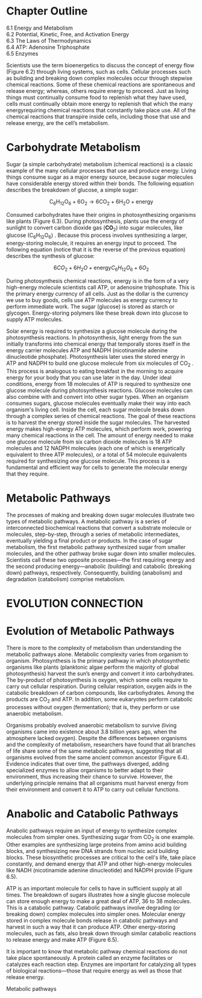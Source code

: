 # Chapter Outline

6.1 Energy and Metabolism   
6.2 Potential, Kinetic, Free, and Activation Energy   
6.3 The Laws of Thermodynamics   
6.4 ATP: Adenosine Triphosphate   
6.5 Enzymes

Scientists use the term bioenergetics to discuss the concept of energy flow (Figure 6.2) through living systems, such as cells. Cellular processes such as building and breaking down complex molecules occur through stepwise chemical reactions. Some of these chemical reactions are spontaneous and release energy; whereas, others require energy to proceed. Just as living things must continually consume food to replenish what they have used, cells must continually obtain more energy to replenish that which the many energyrequiring chemical reactions that constantly take place use. All of the chemical reactions that transpire inside cells, including those that use and release energy, are the cell’s metabolism.

# Carbohydrate Metabolism

Sugar (a simple carbohydrate) metabolism (chemical reactions) is a classic example of the many cellular processes that use and produce energy. Living things consume sugar as a major energy source, because sugar molecules have considerable energy stored within their bonds. The following equation describes the breakdown of glucose, a simple sugar:

$$
\mathrm { C _ { 6 } H _ { 1 2 } O _ { 6 } } + 6 \mathrm { O } _ { 2 } \to 6 \mathrm { C O } _ { 2 } + 6 \mathrm { H } _ { 2 } \mathrm { O } + \mathrm { e n e r g y }
$$

Consumed carbohydrates have their origins in photosynthesizing organisms like plants (Figure 6.3). During photosynthesis, plants use the energy of sunlight to convert carbon dioxide gas $\left( \mathbf { C O } _ { 2 } \right)$ into sugar molecules, like glucose $\mathrm { ( C _ { 6 } H _ { 1 2 } O _ { 6 } ) }$ . Because this process involves synthesizing a larger, energy-storing molecule, it requires an energy input to proceed. The following equation (notice that it is the reverse of the previous equation) describes the synthesis of glucose:

$$
6 C O _ { 2 } + 6 H _ { 2 } O + \mathrm { e n e r g y }  C _ { 6 } H _ { 1 2 } O _ { 6 } + 6 O _ { 2 }
$$

During photosynthesis chemical reactions, energy is in the form of a very high-energy molecule scientists call ATP, or adenosine triphosphate. This is the primary energy currency of all cells. Just as the dollar is the currency we use to buy goods, cells use ATP molecules as energy currency to perform immediate work. The sugar (glucose) is stored as starch or glycogen. Energy-storing polymers like these break down into glucose to supply ATP molecules.



Solar energy is required to synthesize a glucose molecule during the photosynthesis reactions. In photosynthesis, light energy from the sun initially transforms into chemical energy that temporally stores itself in the energy carrier molecules ATP and NADPH (nicotinamide adenine dinucleotide phosphate). Photosynthesis later uses the stored energy in ATP and NADPH to build one glucose molecule from six molecules of $\mathsf { C O } _ { 2 }$ . This process is analogous to eating breakfast in the morning to acquire energy for your body that you can use later in the day. Under ideal conditions, energy from 18 molecules of ATP is required to synthesize one glucose molecule during photosynthesis reactions. Glucose molecules can also combine with and convert into other sugar types. When an organism consumes sugars, glucose molecules eventually make their way into each organism's living cell. Inside the cell, each sugar molecule breaks down through a complex series of chemical reactions. The goal of these reactions is to harvest the energy stored inside the sugar molecules. The harvested energy makes high-energy ATP molecules, which perform work, powering many chemical reactions in the cell. The amount of energy needed to make one glucose molecule from six carbon dioxide molecules is 18 ATP molecules and 12 NADPH molecules (each one of which is energetically equivalent to three ATP molecules), or a total of 54 molecule equivalents required for synthesizing one glucose molecule. This process is a fundamental and efficient way for cells to generate the molecular energy that they require.

# Metabolic Pathways

The processes of making and breaking down sugar molecules illustrate two types of metabolic pathways. A metabolic pathway is a series of interconnected biochemical reactions that convert a substrate molecule or molecules, step-by-step, through a series of metabolic intermediates, eventually yielding a final product or products. In the case of sugar metabolism, the first metabolic pathway synthesized sugar from smaller molecules, and the other pathway broke sugar down into smaller molecules. Scientists call these two opposite processes—the first requiring energy and the second producing energy—anabolic (building) and catabolic (breaking down) pathways, respectively. Consequently, building (anabolism) and degradation (catabolism) comprise metabolism.

# EVOLUTION CONNECTION

# Evolution of Metabolic Pathways

There is more to the complexity of metabolism than understanding the metabolic pathways alone. Metabolic complexity varies from organism to organism. Photosynthesis is the primary pathway in which photosynthetic organisms like plants (planktonic algae perform the majority of global photosynthesis) harvest the sun’s energy and convert it into carbohydrates. The by-product of photosynthesis is oxygen, which some cells require to carry out cellular respiration. During cellular respiration, oxygen aids in the catabolic breakdown of carbon compounds, like carbohydrates. Among the products are $\mathsf { C O } _ { 2 }$ and ATP. In addition, some eukaryotes perform catabolic processes without oxygen (fermentation); that is, they perform or use anaerobic metabolism.

Organisms probably evolved anaerobic metabolism to survive (living organisms came into existence about 3.8 billion years ago, when the atmosphere lacked oxygen). Despite the differences between organisms and the complexity of metabolism, researchers have found that all branches of life share some of the same metabolic pathways, suggesting that all organisms evolved from the same ancient common ancestor (Figure 6.4). Evidence indicates that over time, the pathways diverged, adding specialized enzymes to allow organisms to better adapt to their environment, thus increasing their chance to survive. However, the underlying principle remains that all organisms must harvest energy from their environment and convert it to ATP to carry out cellular functions.

# Anabolic and Catabolic Pathways

Anabolic pathways require an input of energy to synthesize complex molecules from simpler ones. Synthesizing sugar from $\mathsf { C O } _ { 2 }$ is one example. Other examples are synthesizing large proteins from amino acid building blocks, and synthesizing new DNA strands from nucleic acid building blocks. These biosynthetic processes are critical to the cell's life, take place constantly, and demand energy that ATP and other high-energy molecules like NADH (nicotinamide adenine dinucleotide) and NADPH provide (Figure 6.5).

ATP is an important molecule for cells to have in sufficient supply at all times. The breakdown of sugars illustrates how a single glucose molecule can store enough energy to make a great deal of ATP, 36 to 38 molecules. This is a catabolic pathway. Catabolic pathways involve degrading (or breaking down) complex molecules into simpler ones. Molecular energy stored in complex molecule bonds release in catabolic pathways and harvest in such a way that it can produce ATP. Other energy-storing molecules, such as fats, also break down through similar catabolic reactions to release energy and make ATP (Figure 6.5).

It is important to know that metabolic pathway chemical reactions do not take place spontaneously. A protein called an enzyme facilitates or catalyzes each reaction step. Enzymes are important for catalyzing all types of biological reactions—those that require energy as well as those that release energy.

Metabolic pathways